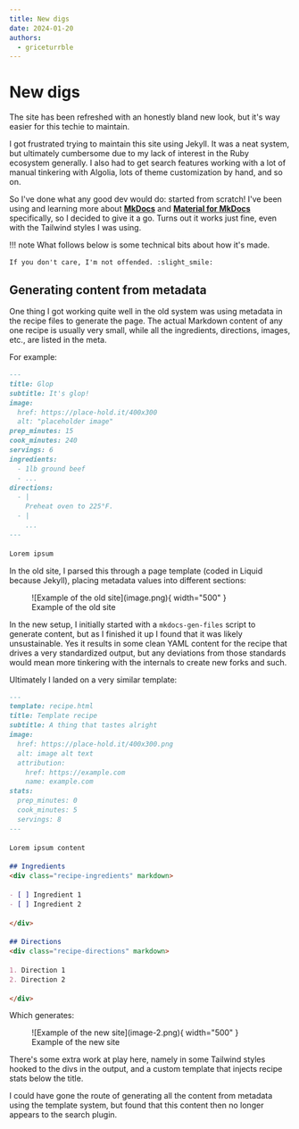 ```yaml
---
title: New digs
date: 2024-01-20
authors:
  - griceturrble
---
```


# New digs

The site has been refreshed with an honestly bland new look, but it's way easier for this techie to maintain.

<!-- more -->

I got frustrated trying to maintain this site using Jekyll. It was a neat system, but ultimately cumbersome due to my lack of interest in the Ruby ecosystem generally. I also had to get search features working with a lot of manual tinkering with Algolia, lots of theme customization by hand, and so on.

So I've done what any good dev would do: started from scratch! I've been using and learning more about [**MkDocs**](https://www.mkdocs.org/) and [**Material for MkDocs**](https://squidfunk.github.io/mkdocs-material/) specifically, so I decided to give it a go. Turns out it works just fine, even with the Tailwind styles I was using.

!!! note
    What follows below is some technical bits about how it's made.

    If you don't care, I'm not offended. :slight_smile:

## Generating content from metadata

One thing I got working quite well in the old system was using metadata in the recipe files to generate the page. The actual Markdown content of any one recipe is usually very small, while all the ingredients, directions, images, etc., are listed in the meta.

For example:

```markdown title="Old template"
---
title: Glop
subtitle: It's glop!
image:
  href: https://place-hold.it/400x300
  alt: "placeholder image"
prep_minutes: 15
cook_minutes: 240
servings: 6
ingredients:
  - 1lb ground beef
  - ...
directions:
  - |
    Preheat oven to 225°F.
  - |
    ...
---

Lorem ipsum
```

In the old site, I parsed this through a page template (coded in Liquid because Jekyll), placing metadata values into different sections:

<figure markdown>
  ![Example of the old site](image.png){ width="500" }
  <figcaption>Example of the old site</figcaption>
</figure>

In the new setup, I initially started with a `mkdocs-gen-files` script to generate content, but as I finished it up I found that it was likely unsustainable. Yes it results in some clean YAML content for the recipe that drives a very standardized output, but any deviations from those standards would mean more tinkering with the internals to create new forks and such.

Ultimately I landed on a very similar template:

```markdown title="New template"
---
template: recipe.html
title: Template recipe
subtitle: A thing that tastes alright
image:
  href: https://place-hold.it/400x300.png
  alt: image alt text
  attribution:
    href: https://example.com
    name: example.com
stats:
  prep_minutes: 0
  cook_minutes: 5
  servings: 8
---

Lorem ipsum content

## Ingredients
<div class="recipe-ingredients" markdown>

- [ ] Ingredient 1
- [ ] Ingredient 2

</div>

## Directions
<div class="recipe-directions" markdown>

1. Direction 1
2. Direction 2

</div>
```

Which generates:

<figure markdown>
  ![Example of the new site](image-2.png){ width="500" }
  <figcaption>Example of the new site</figcaption>
</figure>

There's some extra work at play here, namely in some Tailwind styles hooked to the divs in the output, and a custom template that injects recipe stats below the title.

I could have gone the route of generating all the content from metadata using the template system, but found that this content then no longer appears to the search plugin.
